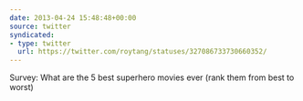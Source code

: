 ```yaml
---
date: 2013-04-24 15:48:48+00:00
source: twitter
syndicated:
- type: twitter
  url: https://twitter.com/roytang/statuses/327086733730660352/
---
```


Survey: What are the 5 best superhero movies ever (rank them from best to worst)